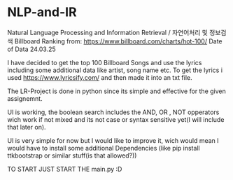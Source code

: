 # NLP-and-IR
Natural Language Processing and Information Retrieval / 자연어처리 및 정보검색
Billboard Ranking from: https://www.billboard.com/charts/hot-100/
Date of Data 24.03.25


I have decided to get the top 100 Billboard Songs and use the lyrics including some additional data like artist, song name etc.
To get the lyrics i used https://www.lyricsify.com/ and then made it into an txt file.

The LR-Project is done in python since its simple and effective for the given assignemnt.




UI is working, the boolean search includes the AND, OR , NOT opperators wich work if not mixed and its not case or syntax sensitive yet(I will include that later on).

UI is very simple for now but I would like to improve it, wich would mean I would have to install some additional Dependencies (like pip install ttkbootstrap or similar stuff(is that allowed?))

TO START JUST START THE main.py :D 

